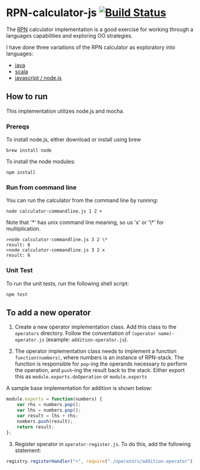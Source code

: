 # RPN-calculator-js [![Build Status](https://travis-ci.org/jasonray/RPN-calculator-node.svg)](https://travis-ci.org/jasonray/RPN-calculator-node)

The [RPN](http://en.wikipedia.org/wiki/Reverse_Polish_notation) calculator implementation is a good exercise for working through a languages capabilities and exploring OO strategies.

I have done three variations of the RPN calculator as exploratory into languages: 
-   [java](https://github.com/jasonray/RPN-calculator) 
-   [scala](https://github.com/jasonray/RPN-calculator-scala)
-   [javascript / node.js](https://github.com/jasonray/RPN-calculator-node)

## How to run
This implementation utilizes node.js and mocha.

### Prereqs
To install node.js, either download or install using brew
```
brew install node
```

To install the node modules:
```
npm install
```

### Run from command line
You can run the calculator from the command line by running:
```
node calculator-commandline.js 1 2 +
```

Note that '\*' has unix command line meaning, so us 'x' or '\\\*' for multiplication.

```
>node calculator-commandline.js 3 2 \*
result: 6
>node calculator-commandline.js 3 2 x
result: 6
```

### Unit Test
To run the unit tests, run the following shell script:
```
npm test
```

## To add a new operator
1) Create a new operator implementation class.  Add this class to the `operators` directory.  Follow the conventation of `(operator name)-operator.js` (example: `addition-operator.js`).

2) The operator implementation class needs to implement a function `function(numbers)`, where numbers is an instance of RPN-stack.  The function is responsible for `pop`-ing the operands necessary to perform the operation, and `push`-ing the result back to the stack.  Either export this as `module.exports.doOperation` or `module.exports`

A sample base implementation for addition is shown below:

``` javascript
module.exports = function(numbers) {
	var rhs = numbers.pop();
	var lhs = numbers.pop();
	var result = lhs + rhs;
	numbers.push(result);
	return result;
};
```

3) Register operator in `operator-register.js`.  To do this, add the following statement: 
``` javascript
registry.registerHandler("+", require("./operators/addition-operator"));
```
